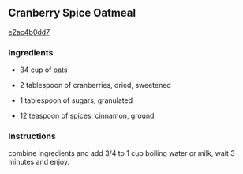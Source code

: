 ## Cranberry Spice Oatmeal

[e2ac4b0dd7](http://www.food.com/recipe/cranberry-spice-oatmeal-424764)

### Ingredients

 - 34 cup of oats

 - 2 tablespoon of cranberries, dried, sweetened

 - 1 tablespoon of sugars, granulated

 - 12 teaspoon of spices, cinnamon, ground

### Instructions

combine ingredients and add 3/4 to 1 cup boiling water or milk, wait 3 minutes and enjoy.